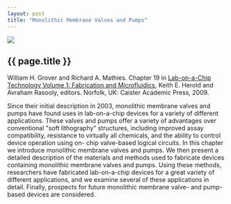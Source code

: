 ```yaml
---
layout: post
title: "Monolithic Membrane Valves and Pumps"
---
```


[![](http://wgrover.com/images/lab-on-a-chip_book_chapter.jpg)](http://www.horizonpress.com/loc1)

{{ page.title }}
----------------

William H. Grover and Richard A. Mathies.  Chapter 19 in [Lab-on-a-Chip Technology Volume 1: Fabrication and Microfluidics](http://www.horizonpress.com/loc1), Keith E. Herold and Avraham Rasooly, editors.  Norfolk, UK:  Caister Academic Press, 2009.

Since their initial description in 2003, monolithic membrane valves and pumps have found uses in lab-on-a-chip devices for a variety of different applications. These valves and pumps offer a variety of advantages over conventional "soft lithography" structures, including improved assay compatibility, resistance to virtually all chemicals, and the ability to control device operation using on- chip valve-based logical circuits. In this chapter we introduce monolithic membrane valves and pumps. We then present a detailed description of the materials and methods used to fabricate devices containing monolithic membrane valves and pumps. Using these methods, researchers have fabricated lab-on-a-chip devices for a great variety of different applications, and we examine several of these applications in detail. Finally, prospects for future monolithic membrane valve- and pump-based devices are considered.